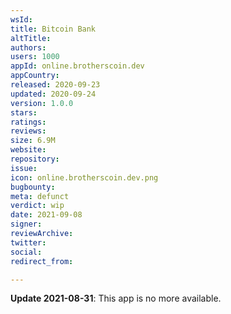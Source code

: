 ```yaml
---
wsId: 
title: Bitcoin Bank
altTitle: 
authors: 
users: 1000
appId: online.brotherscoin.dev
appCountry: 
released: 2020-09-23
updated: 2020-09-24
version: 1.0.0
stars: 
ratings: 
reviews: 
size: 6.9M
website: 
repository: 
issue: 
icon: online.brotherscoin.dev.png
bugbounty: 
meta: defunct
verdict: wip
date: 2021-09-08
signer: 
reviewArchive: 
twitter: 
social: 
redirect_from: 

---
```


**Update 2021-08-31**: This app is no more available.
